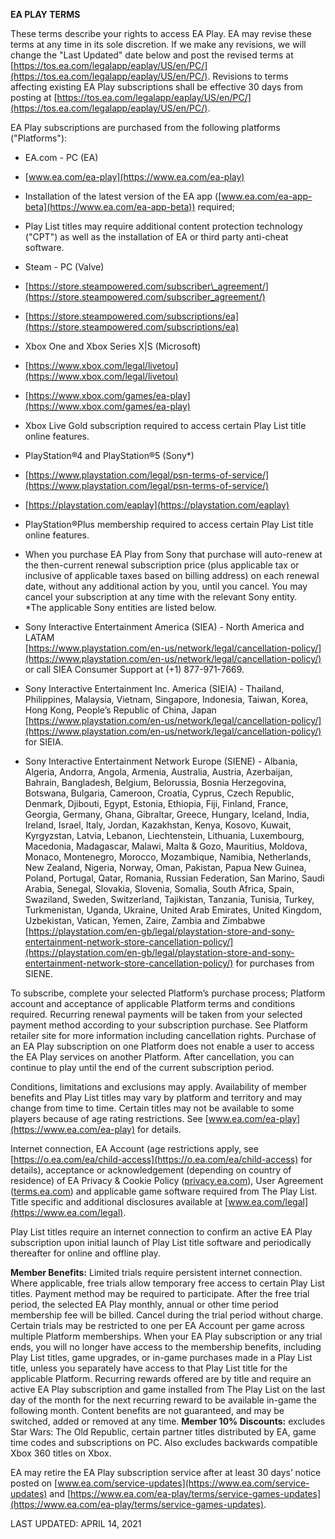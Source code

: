 **EA PLAY TERMS**  
  
  
These terms describe your rights to access EA Play. EA may revise these terms at any time in its sole discretion. If we make any revisions, we will change the "Last Updated" date below and post the revised terms at [https://tos.ea.com/legalapp/eaplay/US/en/PC/](https://tos.ea.com/legalapp/eaplay/US/en/PC/). Revisions to terms affecting existing EA Play subscriptions shall be effective 30 days from posting at [https://tos.ea.com/legalapp/eaplay/US/en/PC/](https://tos.ea.com/legalapp/eaplay/US/en/PC/).  
  
EA Play subscriptions are purchased from the following platforms ("Platforms"):

*   EA.com - PC (EA)

*   [www.ea.com/ea-play](https://www.ea.com/ea-play)
*   Installation of the latest version of the EA app ([www.ea.com/ea-app-beta](https://www.ea.com/ea-app-beta)) required;
*   Play List titles may require additional content protection technology ("CPT") as well as the installation of EA or third party anti-cheat software.

*   Steam - PC (Valve)

*   [https://store.steampowered.com/subscriber\_agreement/](https://store.steampowered.com/subscriber_agreement/)
*   [https://store.steampowered.com/subscriptions/ea](https://store.steampowered.com/subscriptions/ea)

*   Xbox One and Xbox Series X|S (Microsoft)

*   [https://www.xbox.com/legal/livetou](https://www.xbox.com/legal/livetou)
*   [https://www.xbox.com/games/ea-play](https://www.xbox.com/games/ea-play)
*   Xbox Live Gold subscription required to access certain Play List title online features.

*   PlayStation®4 and PlayStation®5 (Sony\*)

*   [https://www.playstation.com/legal/psn-terms-of-service/](https://www.playstation.com/legal/psn-terms-of-service/)
*   [https://playstation.com/eaplay](https://playstation.com/eaplay)
*   PlayStation®Plus membership required to access certain Play List title online features.
*   When you purchase EA Play from Sony that purchase will auto-renew at the then-current renewal subscription price (plus applicable tax or inclusive of applicable taxes based on billing address) on each renewal date, without any additional action by you, until you cancel. You may cancel your subscription at any time with the relevant Sony entity.  
    \*The applicable Sony entities are listed below.

*   Sony Interactive Entertainment America (SIEA) - North America and LATAM  
    [https://www.playstation.com/en-us/network/legal/cancellation-policy/](https://www.playstation.com/en-us/network/legal/cancellation-policy/) or call SIEA Consumer Support at (+1) 877-971-7669.
*   Sony Interactive Entertainment Inc. America (SIEIA) - Thailand, Philippines, Malaysia, Vietnam, Singapore, Indonesia, Taiwan, Korea, Hong Kong, People’s Republic of China, Japan  
    [https://www.playstation.com/en-us/network/legal/cancellation-policy/](https://www.playstation.com/en-us/network/legal/cancellation-policy/) for SIEIA.
*   Sony Interactive Entertainment Network Europe (SIENE) - Albania, Algeria, Andorra, Angola, Armenia, Australia, Austria, Azerbaijan, Bahrain, Bangladesh, Belgium, Belorussia, Bosnia Herzegovina, Botswana, Bulgaria, Cameroon, Croatia, Cyprus, Czech Republic, Denmark, Djibouti, Egypt, Estonia, Ethiopia, Fiji, Finland, France, Georgia, Germany, Ghana, Gibraltar, Greece, Hungary, Iceland, India, Ireland, Israel, Italy, Jordan, Kazakhstan, Kenya, Kosovo, Kuwait, Kyrgyzstan, Latvia, Lebanon, Liechtenstein, Lithuania, Luxembourg, Macedonia, Madagascar, Malawi, Malta & Gozo, Mauritius, Moldova, Monaco, Montenegro, Morocco, Mozambique, Namibia, Netherlands, New Zealand, Nigeria, Norway, Oman, Pakistan, Papua New Guinea, Poland, Portugal, Qatar, Romania, Russian Federation, San Marino, Saudi Arabia, Senegal, Slovakia, Slovenia, Somalia, South Africa, Spain, Swaziland, Sweden, Switzerland, Tajikistan, Tanzania, Tunisia, Turkey, Turkmenistan, Uganda, Ukraine, United Arab Emirates, United Kingdom, Uzbekistan, Vatican, Yemen, Zaire, Zambia and Zimbabwe  
    [https://playstation.com/en-gb/legal/playstation-store-and-sony-entertainment-network-store-cancellation-policy/](https://playstation.com/en-gb/legal/playstation-store-and-sony-entertainment-network-store-cancellation-policy/) for purchases from SIENE.

  
To subscribe, complete your selected Platform’s purchase process; Platform account and acceptance of applicable Platform terms and conditions required. Recurring renewal payments will be taken from your selected payment method according to your subscription purchase. See Platform retailer site for more information including cancellation rights. Purchase of an EA Play subscription on one Platform does not enable a user to access the EA Play services on another Platform. After cancellation, you can continue to play until the end of the current subscription period.  
  
Conditions, limitations and exclusions may apply. Availability of member benefits and Play List titles may vary by platform and territory and may change from time to time. Certain titles may not be available to some players because of age rating restrictions. See [www.ea.com/ea-play](https://www.ea.com/ea-play) for details.  
  
Internet connection, EA Account (age restrictions apply, see [https://o.ea.com/ea/child-access](https://o.ea.com/ea/child-access) for details), acceptance or acknowledgement (depending on country of residence) of EA Privacy & Cookie Policy ([privacy.ea.com](https://tos.ea.com/legalapp/WEBPRIVACY/US/en/PC/)), User Agreement ([terms.ea.com](https://tos.ea.com/legalapp/WEBTERMS/US/en/PC/)) and applicable game software required from The Play List. Title specific and additional disclosures available at [www.ea.com/legal](https://www.ea.com/legal).  
  
Play List titles require an internet connection to confirm an active EA Play subscription upon initial launch of Play List title software and periodically thereafter for online and offline play.  
  
**Member Benefits:** Limited trials require persistent internet connection. Where applicable, free trials allow temporary free access to certain Play List titles. Payment method may be required to participate. After the free trial period, the selected EA Play monthly, annual or other time period membership fee will be billed. Cancel during the trial period without charge. Certain trials may be restricted to one per EA Account per game across multiple Platform memberships. When your EA Play subscription or any trial ends, you will no longer have access to the membership benefits, including Play List titles, game upgrades, or in-game purchases made in a Play List title, unless you separately have access to that Play List title for the applicable Platform. Recurring rewards offered are by title and require an active EA Play subscription and game installed from The Play List on the last day of the month for the next recurring reward to be available in-game the following month. Content benefits are not guaranteed, and may be switched, added or removed at any time. **Member 10% Discounts:** excludes Star Wars: The Old Republic, certain partner titles distributed by EA, game time codes and subscriptions on PC. Also excludes backwards compatible Xbox 360 titles on Xbox.  
  
EA may retire the EA Play subscription service after at least 30 days’ notice posted on [www.ea.com/service-updates](https://www.ea.com/service-updates) and [https://www.ea.com/ea-play/terms/service-games-updates](https://www.ea.com/ea-play/terms/service-games-updates).  
  
  
LAST UPDATED: APRIL 14, 2021